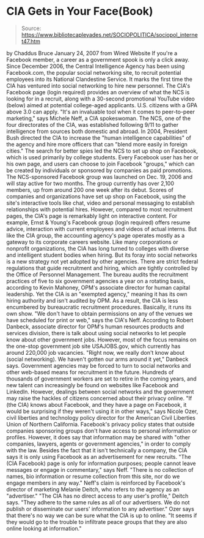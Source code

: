 # CIA Gets in Your Face(Book)

> Source: https://www.bibliotecapleyades.net/SOCIOPOLITICA/sociopol_internet47.htm

by Chaddus Bruce
January 24, 2007
from
Wired
Website
If you're a Facebook member, a career as a government spook is only a click
away.
Since December 2006, the Central Intelligence Agency has been using Facebook.com, the popular social networking site, to recruit potential
employees into its National Clandestine Service. It marks the first time the
CIA has ventured into social networking to hire new personnel.
The
CIA's Facebook page (login required)
provides an overview of what the NCS is looking for in a recruit, along with
a 30-second promotional YouTube video (below) aimed at potential college-aged
applicants.
U.S. citizens with a GPA above 3.0 can apply.
"It's an invaluable tool when it comes to
peer-to-peer marketing," says Michele Neff, a CIA spokeswoman.
The NCS, one of the four directorates of the
CIA, was established following 9/11 to gather intelligence from sources both
domestic and abroad.
In 2004, President
Bush directed the CIA
to increase the "human intelligence capabilities" of the agency and hire
more officers that can "blend more easily in foreign cities."
The search for better spies led
the NCS to set up shop on Facebook, which
is used primarily by college students. Every Facebook user has her or his
own page, and users can choose to join Facebook "groups," which can be
created by individuals or sponsored by companies as paid promotions.
The NCS-sponsored Facebook group was launched on
Dec. 19, 2006 and will stay active for two months. The group currently has
over 2,100 members, up from around 200 one week after its debut.
Scores of companies and organizations have set up shop on Facebook, using
the site's interactive tools like chat, video and personal messaging to
establish relationships with potential hires. However, compared to most
recruitment pages, the CIA's page is remarkably light on interactive
content.
For example,
Ernst & Young's Facebook group (login required) offers resume
advice, interaction with current employees and videos of actual interns. But
like the CIA group, the accounting agency's page operates mostly as a
gateway to its corporate careers website.
Like many corporations or nonprofit organizations, the CIA has long turned
to colleges with diverse and intelligent student bodies when hiring. But its
foray into social networks is a new strategy not yet adopted by other
agencies.
There are strict federal regulations that guide recruitment and hiring,
which are tightly controlled by the Office of Personnel Management. The
bureau audits the recruitment practices of five to six government agencies a
year on a rotating basis, according to Kevin Mahoney, OPM's associate
director for human capital leadership.
Yet the CIA is an "exempted agency," meaning it has its own hiring authority
and isn't audited by OPM. As a result, the CIA is less encumbered by
bureaucratic recruitment procedures.
Basically, it runs its own show.
"We don't have to obtain permissions on any of the venues we have scheduled
for print or web," says the CIA's Neff.
According to Robert Danbeck, associate director for OPM's human resources
products and services division, there is talk about using social networks to
let people know about other government jobs.
However, most of the focus
remains on the one-stop government job site
USAJOBS.gov, which currently has
around 220,000 job vacancies.
"Right now, we really don't know about (social networking). We haven't
gotten our arms around it yet," Danbeck says.
Government agencies may be forced to turn to social networks and other
web-based means for recruitment in the future. Hundreds of thousands of
government workers are set to retire in the coming years, and new talent can
increasingly be found on websites like Facebook and LinkedIn.
However, dealings between social networks and the government may raise the
hackles of citizens concerned about their privacy online.
"If (the CIA) knows about Facebook, and they have a page on Facebook, it
would be surprising if they weren't using it in other ways," says Nicole
Ozer, civil liberties and technology policy director for the American Civil
Liberties Union of Northern California.
Facebook's privacy policy states that outside companies sponsoring groups
don't have access to personal information or profiles. However, it does say
that information may be shared with "other companies, lawyers, agents or
government agencies," in order to comply with the law.
Besides the fact that it isn't technically a company, the CIA says it is
only using Facebook as an advertisement for new recruits.
"The (CIA Facebook) page is only for information purposes; people cannot
leave messages or engage in commentary," says Neff. "There is no collection
of names, bio information or resume collection from this site, nor do we
engage members in any way."
Neff's claim is reinforced by Facebook's director of marketing
Melanie Deitch, who refers to the agency as an "advertiser."
"The CIA has no direct access to any user's profile," Deitch says. "They
adhere to the same rules as all of our advertisers. We do not publish or
disseminate our users' information to any advertiser."
Ozer says that there's no way we can be sure what the CIA is up to online.
"It seems if they would go to the trouble to infiltrate peace groups that
they are also online looking at information."
